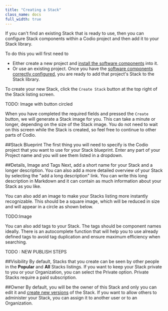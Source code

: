 ```yaml
---
title: "Creating a Stack"
class_name: docs
full_width: true
---
```


If you can't find an existing Stack that is ready to use, then you can configure Stack components within a Codio project and then add it to your Stack library.

To do this you will first need to

- Either create a new project and [install the software components](/docs/boxes/installsw) into it.
- Or use an existing project. Once you have the [software components correctly configured](/docs/boxes/installsw), you are ready to add that project's Stack to the Stack library.

To create your new Stack, click the `Create Stack` button at the top right of the Stack listing screen.

TODO: Image with button circled

When you have completed the required fields and pressed the `Create` button, we will generate a Stack image for you. This can take a minute or longer, depending on the size of the Stack image. You  do not need to wait on this screen while the Stack is created, so feel free to continue to other parts of Codio.

##Stack Blueprint
The first thing you will need to specify is the Codio project that you want to use for your Stack blueprint. Enter any part of your Project name and you will see them listed in a dropdown.

##Details, Image and Tags
Next, add a short name for your Stack and a longer description. You can also add a more detailed overview of your Stack by selecting the "add a long description" link. You can write this long description in Markdown and it can contain as much information about your Stack as you like.

You can also add an image to make your Stacks listing more instantly recognizable. This should be a square image, which will be reduced in size and will appear in a circle as shown below.

TODO:Image

You can also add tags to your Stack. The tags should be component names ideally. There is an autocomplete function that will help you to use already defined tags to avoid tag duplication and ensure maximum efficiency when searching.

TODO : NEW PUBLISH STEPS

##Visibility
By default, Stacks that you create can be seen by other people in the **Popular** and **All** Stacks listings. If you want to keep your Stack private to you or your Organization, you can select the Private option. Private Stacks require a paid subscription.

##Owner
By default, you will be the owner of this Stack and only you can edit it and [create new versions](/docs/stacks/update) of the Stack. If you want to allow others to administer your Stack, you can assign it to another user or to an Organization.
